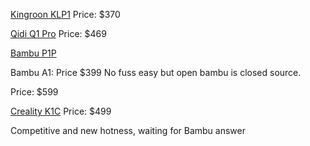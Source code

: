 
[Kingroon KLP1](https://kingroon.com/collections/kingroon-3d-printer/products/kingroon-klp1-corexy-3d-printer-with-klipper-firmware)
Price: $370

[Qidi  Q1 Pro](https://qidi3d.com/collections/3d-printers)
Price: $469

[Bambu P1P](https://us.store.bambulab.com/products/p1p)

Bambu A1:
Price $399
No fuss easy but open bambu is closed source.

Price: $599

[Creality K1C](https://store.creality.com/products/k1c-3d-printer?spm=..product_fc547c47-66f3-4ee3-a06c-e06eaa83904d.k1c_en+page_1.1)
Price: $499

Competitive and new hotness, waiting for Bambu answer